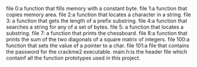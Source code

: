 file 0:a function that fills memory with a constant byte.
file 1:a function that copies memory area.
file 2:a function that locates a character in a string.
file 3: a function that gets the length of a prefix substring.
file 4:a function that searches a string for any of a set of bytes.
file 5: a function that locates a substring.
file 7: a function that prints the chessboard.
file 8:a function that prints the sum of the two diagonals of a square matrix of integers.
file 100:a function that sets the value of a pointer to a char.
file 101:a file that contains the password for the crackme2 executable.
main.h:is the header file which containf all the function prototypes used in this project.